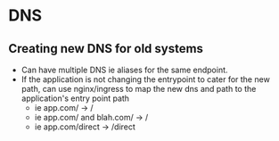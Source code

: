# DNS

## Creating new DNS for old systems

- Can have multiple DNS ie aliases for the same endpoint.
- If the application is not changing the entrypoint to cater for the new path, can use nginx/ingress to map the new dns and path to the application's entry point path
  - ie app.com/ -> /
  - ie app.com/ and blah.com/ -> /
  - ie app.com/direct -> /direct  
